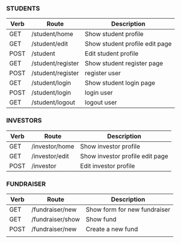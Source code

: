 ### STUDENTS

| Verb           | Route                | Description     
| -------------- | ----------------     | --------------------
| GET            | /student/home        | Show student profile
| GET            | /student/edit        | Show student profile edit page
| POST           | /student             | Edit student profile
| GET            | /student/register    | Show student register page
| POST           | /student/register    | register user
| GET            | /student/login       | Show student login page
| POST           | /student/login       | login user
| GET            | /student/logout      | logout user

### INVESTORS 

| Verb           | Route                | Description     
| -------------- | ----------------     | --------------------
| GET            | /investor/home       | Show investor profile
| GET            | /investor/edit       | Show investor profile edit page
| POST           | /investor            | Edit investor profile

### FUNDRAISER

| Verb           | Route                | Description 
| -------------- | -------------------- | --------------------
| GET            | /fundraiser/new      | Show form for new fundraiser
| GET            | /fundraiser/show     | Show fund
| POST           | /fundraiser/new      | Create a new fund
|                |
